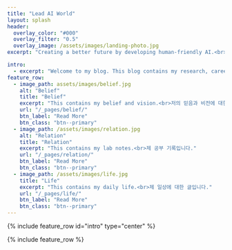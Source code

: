 ```yaml
---
title: "Lead AI World"
layout: splash
header:
  overlay_color: "#000"
  overlay_filter: "0.5"
  overlay_image: /assets/images/landing-photo.jpg
excerpt: "Creating a better future by developing human-friendly AI.<br>I study AI and Consciousness.<br>인간 친화적인 AI를 개발하여 보다 나은 미래를 만듭니다.<br>저는 인공지능과 의식을 연구합니다."

intro: 
  - excerpt: "Welcome to my blog. This blog contains my research, career and daily life.<br>I hope I can give you a lot of help and motivation.<br>제 블로그에 오신 것을 환영합니다. 이 블로그는 제 연구, 커리어, 일상생활을 담고 있습니다.<br>제가 많은 도움과 동기를 줄 수 있길 소망합니다."
feature_row:
  - image_path: assets/images/belief.jpg
    alt: "Belief"
    title: "Belief"
    excerpt: "This contains my belief and vision.<br>저의 믿음과 비전에 대한 글입니다."
    url: "/_pages/belief/"
    btn_label: "Read More"
    btn_class: "btn--primary"
  - image_path: /assets/images/relation.jpg
    alt: "Relation"
    title: "Relation"
    excerpt: "This contains my lab notes.<br>제 공부 기록입니다."
    url: "/_pages/relation/"
    btn_label: "Read More"
    btn_class: "btn--primary"
  - image_path: /assets/images/life.jpg
    title: "Life"
    excerpt: "This contains my daily life.<br>제 일상에 대한 글입니다."
    url: "/_pages/life/"
    btn_label: "Read More"
    btn_class: "btn--primary"
---
```


{% include feature_row id="intro" type="center" %}

{% include feature_row %}
